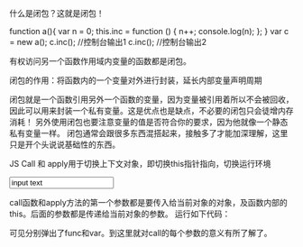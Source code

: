 什么是闭包？这就是闭包！

function a(){
    var n = 0;
    this.inc = function () {
        n++; 
        console.log(n);
    };
}
var c = new a();
c.inc();    //控制台输出1
c.inc();    //控制台输出2

 

有权访问另一个函数作用域内变量的函数都是闭包。


闭包的作用：将函数内的一个变量对外进行封装，延长内部变量声明周期

闭包就是一个函数引用另外一个函数的变量，因为变量被引用着所以不会被回收，
因此可以用来封装一个私有变量。这是优点也是缺点，不必要的闭包只会徒增内存消耗！
另外使用闭包也要注意变量的值是否符合你的要求，因为他就像一个静态私有变量一样。
闭包通常会跟很多东西混搭起来，接触多了才能加深理解，这里只是开个头说说基础性的东西。


JS Call 和 apply用于切换上下文对象，即切换this指针指向，切换运行环境

<input type="text" id="myText"   value="input text">
<script>
    function Obj(){this.value="对象！";}
    var value="global 变量";
    function Fun1(){alert(this.value);}

    window.Fun1();   //global 变量
    Fun1.call(window);  //global 变量
    Fun1.call(document.getElementById('myText'));  //input text
    Fun1.call(new Obj());   //对象！
</script>

call函数和apply方法的第一个参数都是要传入给当前对象的对象，及函数内部的this。后面的参数都是传递给当前对象的参数。
运行如下代码：
<script>
   var func=new function(){this.a="func"}
    var myfunc=function(x){
        var a="myfunc";
        alert(this.a);
        alert(x);
    }
    myfunc.call(func,"var");
</script>

可见分别弹出了func和var。到这里就对call的每个参数的意义有所了解了。
